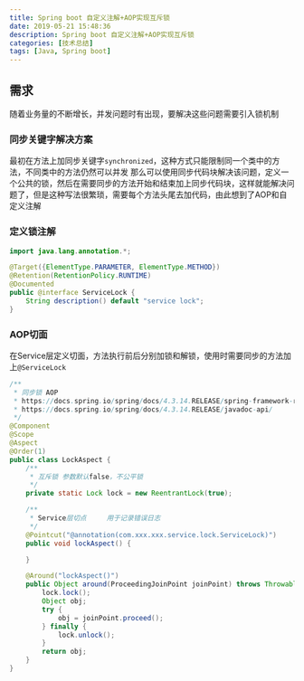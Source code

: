 ```yaml
---
title: Spring boot 自定义注解+AOP实现互斥锁
date: 2019-05-21 15:48:36
description: Spring boot 自定义注解+AOP实现互斥锁
categories: [技术总结]
tags: [Java, Spring boot]
---
```


## 需求
随着业务量的不断增长，并发问题时有出现，要解决这些问题需要引入锁机制

### 同步关键字解决方案
最初在方法上加同步关键字`synchronized`，这种方式只能限制同一个类中的方法，不同类中的方法仍然可以并发
那么可以使用同步代码块解决该问题，定义一个公共的锁，然后在需要同步的方法开始和结束加上同步代码块，这样就能解决问题了，但是这种写法很繁琐，需要每个方法头尾去加代码，由此想到了AOP和自定义注解

### 定义锁注解
```java
import java.lang.annotation.*;

@Target({ElementType.PARAMETER, ElementType.METHOD})
@Retention(RetentionPolicy.RUNTIME)
@Documented
public @interface ServiceLock {
    String description() default "service lock";
}
```

### AOP切面
在Service层定义切面，方法执行前后分别加锁和解锁，使用时需要同步的方法加上`@ServiceLock`
```java
/**
 * 同步锁 AOP
 * https://docs.spring.io/spring/docs/4.3.14.RELEASE/spring-framework-reference/htmlsingle/#transaction-declarative-annotations
 * https://docs.spring.io/spring/docs/4.3.14.RELEASE/javadoc-api/
 */
@Component
@Scope
@Aspect
@Order(1)
public class LockAspect {
    /**
     * 互斥锁 参数默认false，不公平锁
     */
    private static Lock lock = new ReentrantLock(true);

    /**
     * Service层切点     用于记录错误日志
     */
    @Pointcut("@annotation(com.xxx.xxx.service.lock.ServiceLock)")
    public void lockAspect() {

    }

    @Around("lockAspect()")
    public Object around(ProceedingJoinPoint joinPoint) throws Throwable {
        lock.lock();
        Object obj;
        try {
            obj = joinPoint.proceed();
        } finally {
            lock.unlock();
        }
        return obj;
    }
}
```